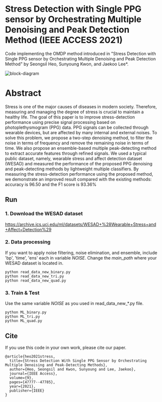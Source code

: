 # Stress Detection with Single PPG sensor by Orchestrating Multiple Denoising and Peak Detection Method (IEEE ACCESS 2021)

Code implementing the OMDP method introduced in "Stress Detection with Single PPG sensor by Orchestrating Multiple Denoising and Peak Detection Method" by Seongsil Heo, Sunyoung Kwon, and Jaekoo Lee*.

![block-diagram](https://user-images.githubusercontent.com/44438752/147434917-dc11f55e-3ee3-4f97-84fa-f74aaf9f0f51.png)

# Abstract
Stress is one of the major causes of diseases in modern society. Therefore, measuring and
managing the degree of stress is crucial to maintain a healthy life. The goal of this paper is to improve
stress-detection performance using precise signal processing based on photoplethysmogram (PPG) data.
PPG signals can be collected through wearable devices, but are affected by many internal and external
noises. To solve this problem, we propose a two-step denoising method, to filter the noise in terms of
frequency and remove the remaining noise in terms of time. We also propose an ensemble-based multiple
peak-detecting method to extract accurate features through refined signals. We used a typical public dataset,
namely, wearable stress and affect detection dataset (WESAD) and measured the performance of the
proposed PPG denoising and peak-detecting methods by lightweight multiple classifiers. By measuring
the stress-detection performance using the proposed method, we demonstrate an improved result compared
with the existing methods: accuracy is 96.50 and the F1 score is 93.36%

## Run
### 1. Download the WESAD dataset

https://archive.ics.uci.edu/ml/datasets/WESAD+%28Wearable+Stress+and+Affect+Detection%29


### 2. Data processing
If you want to apply noise filtering, noise elimination, and ensemble, include 'bp', 'time', 'ens' each in variable *NOISE*.
Change the *main_path* where your WESAD dataset is located in.

    python read_data_new_binary.py
    python read_data_new_tri.py
    python read_data_new_quad.py
    
    
### 3. Train & Test
Use the same variable *NOISE* as you used in read_data_new_*.py file.

    python ML_binary.py
    python ML_tri.py
    python ML_quad.py
    

## Cite
If you use this code in your own work, please cite our paper.

    @article{heo2021stress,
      title={Stress Detection With Single PPG Sensor by Orchestrating Multiple Denoising and Peak-Detecting Methods},
      author={Heo, Seongsil and Kwon, Sunyoung and Lee, Jaekoo},
      journal={IEEE Access},
      volume={9},
      pages={47777--47785},
      year={2021},
      publisher={IEEE}
    }
